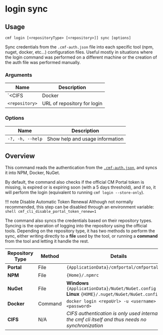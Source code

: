 # login sync

<!-- BEGIN USAGE -->

Usage
-----

```
cmf login [<repositoryType> [<repository>]] sync [options]
```

Sync credentials from the `.cmf-auth.json` file into each specific tool (npm, nuget, docker, etc...) configuration files. Useful mostly in situations where the login command was performed on a different machine or the creation of the auth file was performed manually.

### Arguments

Name | Description
---- | -----------
`<CIFS|Docker|NPM|NuGet|Portal>` | Type of repository for login (values: portal, docker, npm, nuget, cifs)
`<repository>` | URL of repository for login

### Options

Name | Description
---- | -----------
`-?, -h, --help` | Show help and usage information

<!-- END USAGE -->

## Overview

This command reads the authentication from the [`.cmf-auth.json`](../login#cmf-auth-file), and syncs it into NPM, Docker, NuGet.

By default, the command also checks if the official CM Portal token is missing, is expired or is expiring soon (with a 5 days threshold), and if so, it will perform the login (equivalent to running `cmf login --store-only`). 

!!! note Disable Automatic Token Renewal
    Although not normally recommended, this step can be disabled through an environment variable:
    ```shell
    cmf_cli_disable_portal_token_renew=1
    ```

The command also syncs the credentials based on their repository types. Syncing is the operation of logging into the repository using the official tools. Depending on the repository type, it has two methods to perform the sync, either writing directly to a **file** used by the tool, or running a **command** from the tool and letting it handle the rest.

Repository Type | Method      | Details
--------------- | ----------- | --------
**Portal**      | File        | `{ApplicationData}/cmfportal/cmfportaltoken`
**NPM**         | File        | `{Home}/.npmrc`
**NuGet**       | File        | **Windows** `{ApplicationData}/NuGet/NuGet.config`<br />**Linux** `{HOME}/.nuget/NuGet/NuGet.config`
**Docker**      | Command     | `docker login <repoUrl> -u <username> -p <password>`
**CIFS**        | N/A         | _CIFS authentication is only used internally by the cmf cli itself and thus needs no synchronization_
